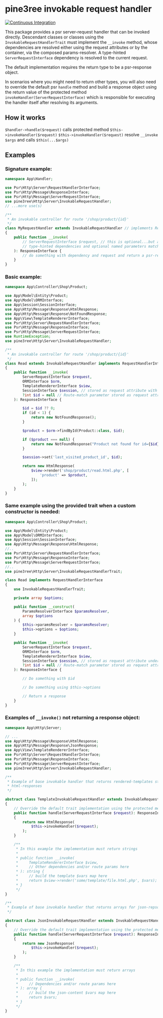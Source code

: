 # pine3ree invokable request handler

[![Continuous Integration](https://github.com/pine3ree/pine3ree-invokable-request-handler/actions/workflows/continuos-integration.yml/badge.svg)](https://github.com/pine3ree/pine3ree-invokable-request-handler/actions/workflows/continuos-integration.yml)

This package provides a psr server-request handler that can be invoked directly.
Descendant classes or classes using the `InvokableRequestHandlerTrait` must implement
the `__invoke` method, whose dependencies are resolved either using the request
attributes or by the container, via the composed params-resolver. A type-hinted
`ServerRequestInterface` dependency is resolved to the current request.

The default implementation requires the return type to be a psr-response object.

In scenarios where you might need to return other types, you will also need to
override the default psr `handle` method and build a response object using the
return value of the protected method `invokeHandler(ServerRequestInterface)`
which is responsible for executing the handler itself after resolving its
arguments.

## How it works

`$handler->handle($request)` calls protected method `$this->invokeHandler($request)`
`$this->invokeHandler($request)` resolve `__invoke` `$args` and calls `$this(...$args)`

## Examples

### Signature example:

```php
namespace App\Handler;

use Psr\Http\Server\RequestHandlerInterface;
use Psr\Http\Message\ResponseInterface;
use Psr\Http\Message\ServerRequestInterface;
use pine3ree\Http\Server\InvokableRequestHandler;
// ...more use(s)

/**
 * An invokable controller for route '/shop/product/{id}'
 */
class MyRequestHandler extends InvokableRequestHandler // implements RequestHandlerInterface
{
    public function __invoke(
        // ServerRequestInterface $request, // this is optional...but at the end... it is a request-handler
        // type-hinted dependencies and optional named parameters matching request attributes names
    ): ResponseInterface {
        // do something with dependency and request and return a psr-response
    }
}

```

### Basic example:

```php
namespace App\Controller\Shop\Product;

use App\Model\Entity\Product;
use App\Model\ORMInterface;
use App\Session\SessionInterface;
use App\Http\Message\Response\HtmlResponse;
use App\Http\Message\Response\NotFoundResponse;
use App\View\TemplateRendererInterface;
use Psr\Http\Server\RequestHandlerInterface;
use Psr\Http\Message\ResponseInterface;
use Psr\Http\Message\ServerRequestInterface;
use RuntimeException;
use pine3ree\Http\Server\InvokableRequestHandler;

/**
 * An invokable controller for route '/shop/product/{id}'
 */
class Read extends InvokableRequestHandler implements RequestHandlerInterface
{
    public function __invoke(
        ServerRequestInterface $request,
        ORMInterface $orm,
        TemplateRendererInterface $view,
        SessionInterface $session, // stored as request attribute with the SessionInterface:class key
        ?int $id = null // Route-match parameter stored as request attribute with the 'id' key
    ): ResponseInterface {

        $id = $id ?? 0;
        if (id < 1) {
            return new NotFoundResponse();
        }

        $product = $orm->findById(Product::class, $id);

        if ($product === null) {
            return new NotFoundResponse("Product not found for id={$id}");
        }

        $session->set('last_visited_product_id', $id);

        return new HtmlResponse(
            $view->render('shop/product/read.html.php', [
                'product' => $product,
            ]);
        );
    }
}

```

### Same example using the provided trait when a custom constructor is needed:

```php
namespace App\Controller\Shop\Product;

use App\Model\Entity\Product;
use App\Model\ORMInterface;
use App\Session\SessionInterface;
use App\Http\Message\Response\HtmlResponse;
//..
use Psr\Http\Server\RequestHandlerInterface;
use Psr\Http\Message\ResponseInterface;
use Psr\Http\Message\ServerRequestInterface;
//..
use pine3ree\Http\Server\InvokableRequestHandlerTrait;

class Read implements RequestHandlerInterface
{
    use InvokableRequestHandlerTrait;

    private array $options;

    public function __construct(
        ParamsResolverInterface $paramsResolver,
        array $options
    ) {
        $this->paramsResolver = $paramsResolver;
        $this->options = $options;
    }

    public function __invoke(
        ServerRequestInterface $request,
        ORMInterface $orm,
        TemplateRendererInterface $view,
        SessionInterface $session, // stored as request attribute under the SessionInterface:class key
        ?int $id = null // Route-match parameter stored as request attribute with the 'id' key
    ): ResponseInterface {

        // Do something with $id

        // Do something using $this->options

        // Return a response
    }
}

```

### Examples of `__invoke()` not returning a response object:

```php
namespace App\Http\Server;

// ...
use App\Http\Message\Response\HtmlResponse;
use App\Http\Message\Response\JsonResponse;
use App\View\TemplateRendererInterface;
use Psr\Http\Server\RequestHandlerInterface;
use Psr\Http\Message\ResponseInterface;
use Psr\Http\Message\ServerRequestInterface;
use pine3ree\Http\Server\InvokableRequestHandler;

/**
 * Example of base invokable handler that returns rendered-templates strings for
 * html-responses
 */

abstract class TemplateInvokableRequestHandler extends InvokableRequestHandler implements RequestHandlerInterface
{
    // Override the default trait implementation using the protected method `invokeHandler`
    public function handle(ServerRequestInterface $request): ResponseInterface
    {
        return new HtmlResponse(
            $this->invokeHandler($request);
        );
    }

    /**
     * In this example the implementation must return strings
     *
     * public function __invoke(
     *     TemplateRendererInterface $view,
     *     // Other dependencies and/or route params here
     * ): string {
     *     // build the template $vars map here
     *     return $view->render('some/template/file.html.php', $vars);
     * }
     */
}

/**
 * Example of base invokable handler that returns arrays for json-repsonses
 */

abstract class JsonInvokableRequestHandler extends InvokableRequestHandler implements RequestHandlerInterface
{
    // Override the default trait implementation using the protected method `invokeHandler`
    public function handle(ServerRequestInterface $request): ResponseInterface
    {
        return new JsonResponse(
            $this->invokeHandler($request);
        );
    }

    /**
     * In this example the implementation must return arrays
     *
     * public function __invoke(
     *     // Dependencies and/or route params here
     * ): array {
     *     // build the json-content $vars map here
     *     return $vars;
     * }
     */
}

```
